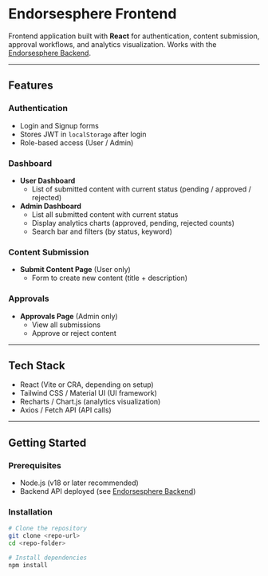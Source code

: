 # Endorsesphere Frontend

Frontend application built with **React** for authentication, content submission, approval workflows, and analytics visualization. Works with the [Endorsesphere Backend](https://webapp-endorsesphere-backend.onrender.com).

---

## Features

### Authentication
- Login and Signup forms  
- Stores JWT in `localStorage` after login  
- Role-based access (User / Admin)  

### Dashboard
- **User Dashboard**  
  - List of submitted content with current status (pending / approved / rejected)  
- **Admin Dashboard**  
  - List all submitted content with current status  
  - Display analytics charts (approved, pending, rejected counts)  
  - Search bar and filters (by status, keyword)  

### Content Submission
- **Submit Content Page** (User only)  
  - Form to create new content (title + description)  

### Approvals
- **Approvals Page** (Admin only)  
  - View all submissions  
  - Approve or reject content  

---

## Tech Stack
- React (Vite or CRA, depending on setup)  
- Tailwind CSS / Material UI (UI framework)  
- Recharts / Chart.js (analytics visualization)  
- Axios / Fetch API (API calls)  

---

## Getting Started

### Prerequisites
- Node.js (v18 or later recommended)  
- Backend API deployed (see [Endorsesphere Backend](https://webapp-endorsesphere-backend.onrender.com))  

### Installation
```bash
# Clone the repository
git clone <repo-url>
cd <repo-folder>

# Install dependencies
npm install

